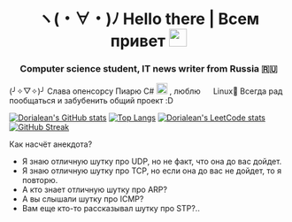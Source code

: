 ### <h1 align="center">ヽ(・∀・)ﾉ Hello there | Всем привет <img src="https://github.com/blackcater/blackcater/raw/main/images/Hi.gif" height="32"/></h1>
<h3 align="center">Computer science student, IT news writer from Russia 🇷🇺</h3>

(╯✧▽✧)╯ Слава опенсорсу 
Пиарю C# <img src="https://github.com/Dorialean/Dorialean/assets/74202265/56cd4614-18a8-4e79-a505-3c02349c7779" width="20px" height="20px"/> , люблю <img src="https://github.com/Dorialean/Dorialean/assets/74202265/84a0599a-fe3d-4446-be05-8104dd3781ca" width="15px" height="15px"/> Linux🤔
Всегда рад пообщаться и забубенить общий проект :D

[![Dorialean's GitHub stats](https://github-readme-stats.vercel.app/api?username=Dorialean&theme=synthwave)](https://github.com/anuraghazra/github-readme-stats)
[![Top Langs](https://github-readme-stats.vercel.app/api/top-langs/?username=Dorialean&theme=synthwave)](https://github.com/anuraghazra/github-readme-stats)
[![Dorialean's LeetCode stats](https://leetcode-stats-six.vercel.app/api?username=Dorialean&theme=synthwave)](https://github.com/KnlnKS/leetcode-stats)
[![GitHub Streak](https://github-readme-streak-stats.herokuapp.com?user=Dorialean&theme=synthwave)](https://git.io/streak-stats)

Как насчёт анекдота?
- Я знаю отличную шутку про UDP, но не факт, что она до вас дойдет.
- Я знаю отличную шутку про TCP, но если она до вас не дойдет, то я повторю.
- А кто знает отличную шутку про ARP?
- А вы слышали шутку про ICMP?
- Вам еще кто-то рассказывал шутку про STP?..
